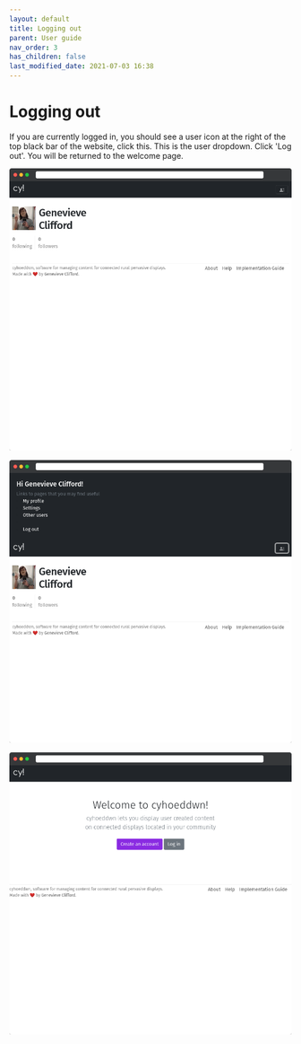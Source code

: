 ```yaml
---
layout: default
title: Logging out
parent: User guide
nav_order: 3
has_children: false
last_modified_date: 2021-07-03 16:38
---
```


# Logging out

If you are currently logged in, you should see a user icon at the right of the top black bar of the website, click this. This is the user dropdown. Click 'Log out'. You will be returned to the welcome page.

![](/assets/img/user_page.png)

![](/assets/img/drop_down.png)

![](/assets/img/index_page.png)